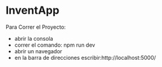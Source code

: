 # InventApp

Para Correr el Proyecto:

- abrir la consola
- correr el comando: npm run dev
- abrir un navegador
- en la barra de direcciones escribir:http://localhost:5000/
